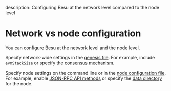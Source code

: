 description: Configuring Besu at the network level compared to the node level
<!--- END of page meta data -->

# Network vs node configuration

You can configure Besu at the network level and the node level.

Specify network-wide settings in the [genesis file](../Reference/Config-Items.md). For example,
include `evmStackSize` or specify the
[consensus mechanism](Consensus-Protocols/Overview-Consensus.md).

Specify node settings on the command line or in the
[node configuration file](../HowTo/Configure/Using-Configuration-File.md). For example, enable
[JSON-RPC API methods](../Reference/API-Methods.md) or specify the
[data directory](../Reference/CLI/CLI-Syntax.md#data-path) for the node.